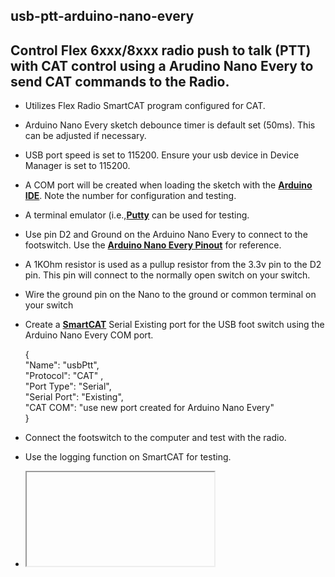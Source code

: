 usb-ptt-arduino-nano-every
----------

Control Flex 6xxx/8xxx radio push to talk (PTT) with CAT control using a Arudino Nano Every to send CAT commands to the Radio.     
----------
* Utilizes Flex Radio SmartCAT program configured for CAT.
  
* Arduino Nano Every sketch debounce timer is default set (50ms).  This can be adjusted if necessary.
* USB port speed is set to 115200.  Ensure your usb device in Device Manager is set to 115200.
* A COM port will be created when loading the sketch with the **[Arduino IDE](https://www.arduino.cc/en/software)**. Note the number for configuration and testing.
  
* A terminal emulator (i.e.,**[Putty](https://www.putty.org/)** can be used for testing.

* Use pin D2 and Ground on the Arduino Nano Every to connect to the footswitch.  Use the **[Arduino Nano Every Pinout](https://content.arduino.cc/assets/Pinout-NANOevery_latest.pdf)** for reference.

* A 1KOhm resistor is used as a pullup resistor from the 3.3v pin to the D2 pin. This pin will connect to the normally open switch on your switch.
  
* Wire the ground pin on the Nano to the ground or common terminal on your switch

* Create a **[SmartCAT](https://www.flexradio.com/documentation/smartsdr-cat-user-guide-pdf/)** Serial Existing port for the USB foot switch using the Arduino Nano Every COM port.
  
  { <br>
    "Name": "usbPtt",<br>
    "Protocol": "CAT" ,<br>
    "Port Type": "Serial",<br>
    "Serial Port": "Existing",<br>
    "CAT COM": "use new port created for Arduino Nano Every" <br>
  }

* Connect the footswitch to the computer and test with the radio.  
* Use the logging function on SmartCAT  for testing.

* <iframe>https://us.v-cdn.net/cdn-cgi/image/fit=scale-down,width=1600/https://us.v-cdn.net/6032377/uploads/89NZ0FHAEM6S/usbpttarduinonanoevery2.jpg</iframe>

